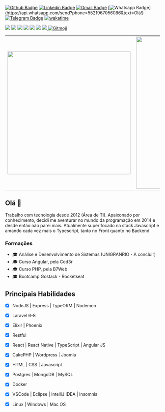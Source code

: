 [![Github Badge](https://img.shields.io/badge/-Github-000?style=flat-square&logo=Github&logoColor=white&link=https://github.com/fanramosdev)](https://github.com/fabramosdev)
[![Linkedin Badge](https://img.shields.io/badge/-LinkedIn-blue?style=flat-square&logo=Linkedin&logoColor=white&link=https://www.linkedin.com/in/fabianoramosdev/)](https://www.linkedin.com/in/fabianoramosdev/)
[![Gmail Badge](https://img.shields.io/badge/-Gmail-c14438?style=flat-square&logo=Gmail&logoColor=white&link=mailto:fabiano.suporteinfo@gmail.com)](mailto:fabiano.suporteinfo@gmail.com/)
[![Whatsapp Badge](https://img.shields.io/badge/-Whatsapp-4CA143?style=flat-square&labelColor=4CA143&logo=whatsapp&logoColor=white&link=https://api.whatsapp.com/send?phone=5521967056086&text=Olá!)](https://api.whatsapp.com/send?phone=5521967056086&text=Olá!)
[![Telegram Badge](https://img.shields.io/badge/-Telegram-1ca0f1?style=flat-square&labelColor=1ca0f1&logo=telegram&logoColor=white&link=https://t.me/fabianoramosdev)](https://t.me/fabianoramosdev)
[![wakatime](https://wakatime.com/badge/user/cd2c1c37-b589-44ae-816a-726542a97032.svg)](https://wakatime.com/@cd2c1c37-b589-44ae-816a-726542a97032)


<p>
  <img src="http://views.whatilearened.today/views/github/fabramosdev/views.svg" />
  <img src="https://img.shields.io/badge/Front%20End-React-0699c0?style=flat-square&logo=react" />
  <img src="https://img.shields.io/badge/Back End-NodeJS-76cc77?style=flat-square&logo=node.js" />
  <img src="https://img.shields.io/badge/Laravel-DFD8CA?style=flat-square&logo=laravel" />
  <img src="https://img.shields.io/badge/Back%20End-Elixir-7159c1?style=flat-square&logo=elixir" /> 
  <img src="https://img.shields.io/badge/Mobile-React Native-7159c1?style=flat-square&logo=react" />
  <a href="https://github.com/fabramosdev/">
    <img src="https://img.shields.io/github/followers/fabramosdev?color=%234CC61E&label=GitHub%20Followers%20%3A" />
  </a>
  <a href="https://gitmoji.dev">
  <img src="https://img.shields.io/badge/gitmoji-%20😜%20😍-FFDD67.svg?style=flat-square" alt="Gitmoji">
</a>

</p>



<center>	
  <table>	
    <tr>	
        <td><img width="400px" align="left" src="https://github-readme-stats.vercel.app/api/top-langs/?username=fabramosdev&hide=html&layout=compact&theme=dark" /></td>	
        <td><img width="495px" align="left" src="https://github-readme-stats.vercel.app/api?username=fabramosdev&show_icons=true&theme=dark" /></td>	
    </tr>   	
  </table>	
</center>

## Olá 👋

Trabalho com tecnologia desde 2012 (Área de TI). Apaixonado por conhecimento, decidi me aventurar no mundo da programação em 2014 e desde então não parei mais. Atualmente super focado na stack Javascript e amando cada vez mais o Typescript, tanto no Front quanto no Backend

### Formações
- 🎓 Análise e Desenvolvimento de Sistemas (UNIGRANRIO - A concluir)
- 🎓 Curso Angular, pela Cod3r 
- 🎓 Curso PHP, pela B7Web
- 🎓 Bootcamp Gostack - Rocketseat

## Principais Habilidades

- [x] NodeJS | Express | TypeORM | Nodemon
- [x] Laravel 6-8
- [x] Elixir | Phoenix
- [x] Restful 
- [x] React | React Native | TypeScript | Angular JS 
- [x] CakePHP | Wordpress | Joomla 
- [x] HTML | CSS | Javascript
- [x] Postgres | MongoDB | MySQL
- [x] Docker 
- [x] VSCode | Eclipse | IntelliJ IDEA | Insomnia
- [x] Linux | Windows | Mac OS 

